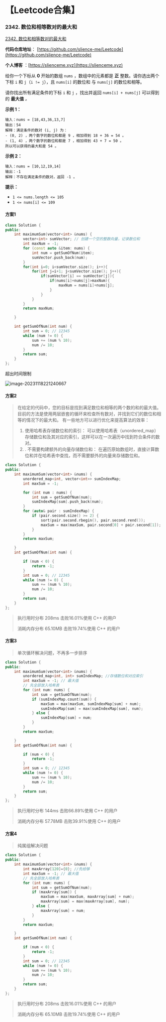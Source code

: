 

# 【Leetcode合集】

### 2342. 数位和相等数对的最大和

[2342. 数位和相等数对的最大和](https://leetcode.cn/problems/max-sum-of-a-pair-with-equal-sum-of-digits/)

**代码仓库地址**： [https://github.com/slience-me/Leetcode](https://github.com/slience-me/Leetcode)

**个人博客** ：[https://slienceme.xyz](https://slienceme.xyz)

给你一个下标从 **0** 开始的数组 `nums` ，数组中的元素都是 **正** 整数。请你选出两个下标 `i` 和 `j`（`i != j`），且 `nums[i]` 的数位和 与 `nums[j]` 的数位和相等。

请你找出所有满足条件的下标 `i` 和 `j` ，找出并返回 `nums[i] + nums[j]` 可以得到的 **最大值** *。*

 **示例 1：**

```
输入：nums = [18,43,36,13,7]
输出：54
解释：满足条件的数对 (i, j) 为：
- (0, 2) ，两个数字的数位和都是 9 ，相加得到 18 + 36 = 54 。
- (1, 4) ，两个数字的数位和都是 7 ，相加得到 43 + 7 = 50 。
所以可以获得的最大和是 54 。
```

**示例 2：**

```
输入：nums = [10,12,19,14]
输出：-1
解释：不存在满足条件的数对，返回 -1 。
```

**提示：**

- `1 <= nums.length <= 105`
- `1 <= nums[i] <= 109`



#### 方案1

```c++
class Solution {
public:
    int maximumSum(vector<int> &nums) {
        vector<int> sumVector; // 创建一个空的整数向量，记录数位和
        int maxNum = -1;
        for (const auto &item: nums) {
            int num = getSumOfNum(item);
            sumVector.push_back(num);
        }
        for(int i=0; i<sumVector.size(); i++){
            for(int j=i+1; j<sumVector.size(); j++){
                if(sumVector[i] == sumVector[j]){
                    if(nums[i]+nums[j]>maxNum){
                        maxNum = nums[i]+nums[j];
                    }
                }
            }
        }
        return maxNum;

    }

    int getSumOfNum(int num) {
        int sum = 0; // 12345
        while (num != 0) {
            sum += (num % 10);
            num /= 10;
        }
        return sum;
    }
};
```

超出时间限制

![image-20231118221240667](D:/current_project/slienceme.github.io/images/posts/image-20231118221240667.png)

#### 方案2

> 在给定的代码中，您的目标是找到满足数位和相等的两个数的和的最大值。目前的方法是使用两层嵌套的循环来检查所有数对，并找到它们的数位和相等的情况下的最大和。
> 有一些地方可以进行优化来提高算法的效率：
>
> 1. 使用哈希表存储数位和的索引： 可以使用哈希表（unordered_map）存储数位和及其对应的索引，这样可以在一次遍历中找到符合条件的数对。
> 2. . 不需要构建额外的向量存储数位和： 在遍历原始数组时，直接计算数位和并在哈希表中查找，而不需要额外的向量来存储数位和。

```c++
class Solution {
public:
    int maximumSum(vector<int> &nums) {
        unordered_map<int, vector<int>> sumIndexMap;
        int maxSum = -1;

        for (int num : nums) {
            int sum = getSumOfNum(num);
            sumIndexMap[sum].push_back(num);
        }
        for (auto& pair : sumIndexMap) {
            if (pair.second.size() >= 2) {
                sort(pair.second.rbegin(), pair.second.rend());
                maxSum = max(maxSum, pair.second[0] + pair.second[1]);
            }
        }
        return maxSum;

    }
    int getSumOfNum(int num) {

        if (num < 0) {
            return -1;
        }
        int sum = 0; // 12345
        while (num != 0) {
            sum += (num % 10);
            num /= 10;
        }
        return sum;
    }
};
```

> 执行用时分布 208ms 击败16.01%使用 C++ 的用户
>
> 消耗内存分布 65.10MB 击败19.74%使用 C++ 的用户

#### 方案3

> 单次循环解决问题，不再多一步排序

```c++
class Solution {
public:
    int maximumSum(vector<int> &nums) {
        unordered_map<int, int> sumIndexMap; //存储数位和对应索引
        int maxSum = -1; // 最大值
        // 先全部放入哈希表
        for (int num: nums) {
            int sum = getSumOfNum(num);
            if (sumIndexMap.count(sum)) {
                maxSum = max(maxSum, sumIndexMap[sum] + num);
                sumIndexMap[sum] = max(sumIndexMap[sum], num);
            } else {
                sumIndexMap[sum] = num;
            }
        }
        return maxSum;

    }
    int getSumOfNum(int num) {

        if (num < 0) {
            return -1;
        }
        int sum = 0; // 12345
        while (num != 0) {
            sum += (num % 10);
            num /= 10;
        }
        return sum;
    }
};
```

> 执行用时分布 144ms 击败66.89%使用 C++ 的用户
>
> 消耗内存分布 57.78MB 击败39.91%使用 C++ 的用户

#### 方案4

> 纯属组解决问题

```cpp
class Solution {
public:
    int maximumSum(vector<int> &nums) {
        int maxArray[120]={0}; //先给够
        int maxSum = -1; // 最大值
        // 先全部放入哈希表
        for (int num: nums) {
            int sum = getSumOfNum(num);
            if (maxArray[sum]) {
                maxSum = max(maxSum, maxArray[sum] + num);
                maxArray[sum] = max(maxArray[sum], num);
            } else {
                maxArray[sum] = num;
            }
        }
        return maxSum;

    }
    int getSumOfNum(int num) {

        if (num < 0) {
            return -1;
        }
        int sum = 0; // 12345
        while (num != 0) {
            sum += (num % 10);
            num /= 10;
        }
        return sum;
    }
};
```

> 执行用时分布 208ms 击败16.01%使用 C++ 的用户
>
> 消耗内存分布 65.10MB 击败19.74%使用 C++ 的用户